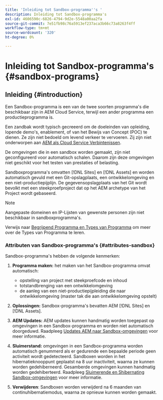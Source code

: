 ```yaml
---
title: 'Inleiding tot Sandbox-programma''s '
description: Inleiding tot Sandbox-programma's
exl-id: 4606590c-6826-4794-9d2e-5548a00aa2fa
source-git-commit: 7e51fb98c76a5913ef237aca3b66c73a8263f4ff
workflow-type: tm+mt
source-wordcount: '320'
ht-degree: 0%

---
```


# Inleiding tot Sandbox-programma&#39;s {#sandbox-programs}

## Inleiding {#introduction}

Een Sandbox-programma is een van de twee soorten programma&#39;s die beschikbaar zijn in AEM Cloud Service, terwijl een ander programma een productieprogramma is.

Een zandbak wordt typisch gecreeerd om de doeleinden van opleiding, lopende demo&#39;s, enablement, of van het Bewijs van Concept (POC) te dienen. Ze zijn niet bedoeld om levend verkeer te vervoeren. Zij zijn niet onderworpen aan [AEM als Cloud Service Verbintenissen](https://www.adobe.com/legal/service-commitments.html).

De omgevingen die in een sandbox worden gemaakt, zijn niet geconfigureerd voor automatisch schalen. Daarom zijn deze omgevingen niet geschikt voor het testen van prestaties of belasting.

Sandboxprogramma&#39;s omvatten [!DNL Sites] en [!DNL Assets] en worden automatisch gevuld met een Git-opslagplaats, een ontwikkelomgeving en een niet-productiepijplijn.  De gegevensopslagplaats van het Git wordt bevolkt met een steekproefproject dat op het AEM archetype van het Project wordt gebaseerd.

>[!NOTE]
>Aangepaste domeinen en IP-Lijsten van gewenste personen zijn niet beschikbaar in sandboxprogramma&#39;s.

Verwijs naar [Begrijpend Programma en Types van Programma](https://experienceleague.adobe.com/docs/experience-manager-cloud-service/implementing/using-cloud-manager/understand-program-types.html?lang=en) om meer over de Types van Programma te leren.

### Attributen van Sandbox-programma&#39;s {#attributes-sandbox}

Sandbox-programma&#39;s hebben de volgende kenmerken:

1. **Programma maken:** het maken van het Sandbox-programma omvat automatisch:
   * opstelling van project met steekproefcode en inhoud
   * totstandbrenging van een ontwikkelomgeving
   * de aanleg van een niet-productiepijpleiding die naar ontwikkelomgeving (master tak die aan ontwikkelomgeving opstelt)

1. **Oplossingen:** Sandbox-programma&#39;s bevatten AEM  [!DNL Sites] en  [!DNL Assets].

1. **AEM Updates:** AEM updates kunnen handmatig worden toegepast op omgevingen in een Sandbox-programma en worden niet automatisch doorgeduwd.
Raadpleeg [Updates AEM naar Sandbox-omgevingen](/help/implementing/cloud-manager/getting-access-to-aem-in-cloud/hibernating-de-hibernating-sandbox-environments.md#aem-updates-sandbox) voor meer informatie.

1. **Sluimerstand:** omgevingen in een Sandbox-programma worden automatisch genummerd als er gedurende een bepaalde periode geen activiteit wordt gedetecteerd. Sandboxen worden in het hibernatieknooppunt geplaatst na 8 uur inactiviteit, waarna ze kunnen worden gedehiberneerd. Gesamberde omgevingen kunnen handmatig worden gedehiberteerd.
Raadpleeg [Sluimerende en Shibernating Sandbox-omgevingen](/help/implementing/cloud-manager/getting-access-to-aem-in-cloud/hibernating-de-hibernating-sandbox-environments.md) voor meer informatie.

1. **Verwijderen**: Sandboxen worden verwijderd na 6 maanden van continuhibernatiemodus, waarna ze opnieuw kunnen worden gemaakt.
